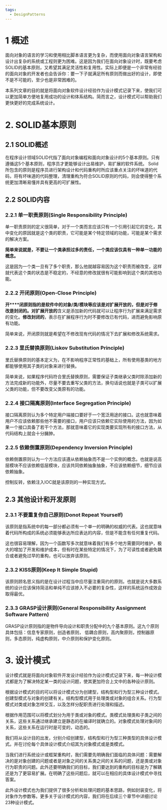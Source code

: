 ```yaml
---
tags:
  - DesignPatterns
---
```


# 1 概述

面向对象的语言的学习和使用相比脚本语言更为复杂，而使用面向对象语言架构和设计出复杂的系统或工程则更为困难。这是因为我们在面向对象设计时，既要考虑SOLID的基本原则，又希望其满足灵活性和复用性。实际上即便是一个非常有经验的面向对象的开发者也会告诉你：要一下子就满足所有原则而做出好的设计，即使不是不可能的，至少也是非常困难的。

本系列文章的目的就是将面向对象软件设计经验作为设计模式记录下来，使我们可以更加简单方便地复用成功的设计和体系结构。简而言之，设计模式可以帮助我们更快更好的完成系统设计。

# 2. SOLID基本原则

## 2.1 SOLID概述

在程序设计领域SOLID代指了面向对象编程和面向对象设计的5个基本原则。只有遵循这5个基本原则，程序员才更能够设计出易维护，易扩展的软件系统。 Solid所包含的原则是程序员进行架构设计和代码重构时所应该重点关注的坏味道的代码，将有坏味道的代码整理，清理重构为符合SOLID原则的代码，则会使得整个系统更加清晰易懂并具有更高的可扩展性。

## 2.2 SOLID内容

### 2.2.1 单一职责原则(Single Responsibility Principle)

单一职责原则的定义很简单，对于一个类而言应该只有一个引用引起它的变化，其中变化的原因就是这个类的职责，它可能是某个特定领域的功能，可能是某个需求的解决方案。

**简单来说就是，不要让一个类承担过多的责任，一个类应该仅具有一种单一功能的概念。**

这是因为一个类一旦有了多个职责，那么他就越容易因为这个职责而被改变，这样就代表这个类的状态是不稳定的，不经意的修改就很有可能影响到这个类的其他功能。

### 2.2.2 开闭原则(Open-Close Principle)

**开****闭原则指的是软件中的对象/类/模块等应该是对扩展开放的，但是对于修改是封闭的。对扩展开放的**含义是添加新的代码就可以让程序行为扩展来满足需求的变化。**修改封闭的**，表示在扩展程序行为时不要修改已有代码，进而避免影响原有功能。

简单来说，开闭原则就是希望在不修改现有代码的情况下去扩展和修改系统需求。

### 2.2.3 里氏替换原则(Liskov Substitution Principle)

里氏替换原则的基本定义为，在不影响程序正常性的基础上，所有使用基类的地方都能够使用其子类的对象来进行替换。

简单来说，如果程序代码符合里氏替换原则，需要保证子类继承父类时除添加新的方法完成新的功能外，尽量不要去重写父类的方法，换句话说也就是子类可以扩展父类的功能，但不要改变父类原有的功能。

### 2.2.4 接口隔离原则(Interface Segregation Principle)

接口隔离原则认为多个特定用户端接口要好于一个宽泛用途的接口。这也就意味着用户不应该依赖那些他不需要的接口，用户应该只依赖它实际使用的方法，因为如果一个接口具备了若干个方法，那就意味着它的实现类要实现所有的接口方法，从代码结构上就会十分臃肿。

### 2.2.5 依赖倒置原则(Dependency Inversion Principle)

依赖倒置原则认为一个方法应该遵从依赖抽象而不是一个实例的概念。也就是说高层模块不应该依赖低层模块，应该共同依赖抽象抽象，不应该依赖细节，细节应该依赖抽象。

控制反转，依赖注入IOC就是该原则的一种实现方式。

## 2.3 其他设计和开发原则

### 2.3.1 不要重复你自己原则(Donot Repeat Yourself)

该原则是指系统中的每一部分都必须有一个单一的明确的权威的代表。这也就意味着代码所构成的系统必须能够表达所应表达的内容，但是不能含有任何重复代码。

这也很容易理解，因为一个函数写多次就意味着我们有多个地方需要同时维护，极大的增加了开发和维护成本，但有时在某些特定的情况下，为了可读性或者避免耦合或者避免过早的重构，也可以放弃该原则。

### 2.3.2 KISS原则(Keep It Simple Stupid)

该原则顾名思义指的是在设计过程当中应尽量注重简约的原则。也就是说大多数系统的设计应该保持简洁和单纯不应该掺入不必要的复杂性，这样的系统运作成效会取得最优。

### 2.3.3 GRASP设计原则(General Responsibility Assignment Software Pattern)

GRASP设计原则指的是物件导向设计和职责分配中的九个基本原则。这九个原则具体包括：信息专家原则，创造者原则， 低耦合原则，高内聚原则，控制器原则，多态原则，纯虚构原则，中介原则和保护变化原则。

# 3. 设计模式

设计模式就是将面向对象软件开发设计经验作为设计模式记录下来，每一种设计模式都是为了解决特定某一类的设计问题，使其更加符合上文中的各种设计原则。

根据设计模式的目的可以将设计模式分为创建型，结构型和行为型三种设计模式。创建型模式与对象的创建有关。结构型模式用于处理类或对象的组合关系。行为型模式对类或对象怎样交互，以及怎样分配职责进行处理和描述。

根据作用范围可以将模式划分为用于类或对象的模式。类模式处理类和子类之间的关系，这些关系通过继承建立是静态的在编译时就确立的。对象模式处理对象间的关系，这些关系在运行时是可变的，动态的。

我们将从设计目的出发，分别介绍创建型，结构型和行为型三种类型的具体设计模式。并在讨伦每个具体设计模式介绍其为对象模式或是类模式。

当我们进行系统设计或框架重构时，我们需要先明确我们面临的具体问题：需要解决的是对象创建的问题或者是对象之间的关系类之间的关系的问题，还是类或对象行为职责的问题。此外还要明确我们的目标，我们要达到的重构的目标是为了解耦还是为了更容易扩展。在明确了这些问题后，就可以在相应的具体设计模式中寻找答案。

此外设计模式也为我们提供了很多分析和处理问题的基本思路，例如封装变化，将对象作为参数等。更多关于设计模式的内容，我们将在后续三个章节中详细讨论23种设计模式。